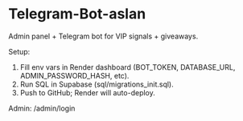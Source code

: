 Telegram-Bot-aslan
=================

Admin panel + Telegram bot for VIP signals + giveaways.

Setup:
1. Fill env vars in Render dashboard (BOT_TOKEN, DATABASE_URL, ADMIN_PASSWORD_HASH, etc).
2. Run SQL in Supabase (sql/migrations_init.sql).
3. Push to GitHub; Render will auto-deploy.

Admin: /admin/login
